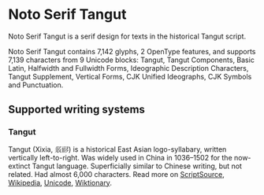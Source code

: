 
# Noto Serif Tangut

Noto Serif Tangut is a serif design for texts in the historical Tangut script. 

Noto Serif Tangut contains 7,142 glyphs, 2 OpenType features, and supports 7,139 characters from 9 Unicode blocks: Tangut, Tangut Components, Basic Latin, Halfwidth and Fullwidth Forms, Ideographic Description Characters, Tangut Supplement, Vertical Forms, CJK Unified Ideographs, CJK Symbols and Punctuation.


## Supported writing systems


### Tangut

Tangut (Xixia, 𗼇𗟲) is a historical East Asian logo-syllabary, written vertically left-to-right. Was widely used in China in 1036–1502 for the now-extinct Tangut language. Superficially similar to Chinese writing, but not related. Had almost 6,000 characters. Read more on [ScriptSource](https://scriptsource.org/scr/Tang), [Wikipedia](https://en.wikipedia.org/wiki/ISO_15924:Tang), [Unicode](https://www.unicode.org/versions/Unicode13.0.0/ch18.pdf#G43635), [Wiktionary](https://en.wiktionary.org/wiki/Category:Tangut_script).

